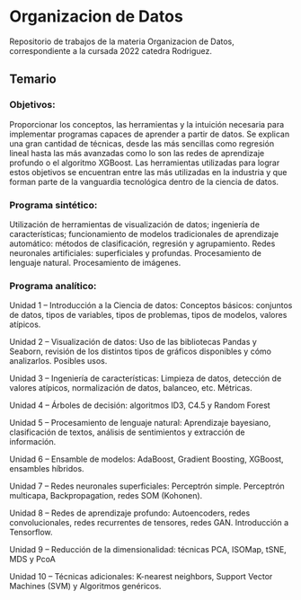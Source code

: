 # Organizacion de Datos

Repositorio de trabajos de la materia Organizacion de Datos, correspondiente a la cursada 2022 catedra Rodriguez.

## Temario 
### Objetivos:

Proporcionar los conceptos, las herramientas y la intuición necesaria para implementar programas capaces de aprender a partir de datos. Se explican una gran cantidad de técnicas, desde las más sencillas como regresión lineal hasta las más avanzadas como lo son las redes de aprendizaje profundo o el algoritmo XGBoost. Las herramientas utilizadas para lograr estos objetivos se encuentran entre las más utilizadas en la industria y que forman parte de la vanguardia tecnológica dentro de la ciencia de datos.

### Programa sintético:

Utilización de herramientas de visualización de datos; ingeniería de características; funcionamiento de modelos tradicionales de aprendizaje automático: métodos de clasificación, regresión y agrupamiento. Redes neuronales artificiales: superficiales y profundas. Procesamiento de lenguaje natural. Procesamiento de imágenes.

### Programa analítico:

Unidad 1 – Introducción a la Ciencia de datos: Conceptos básicos: conjuntos de datos, tipos de variables, tipos de problemas, tipos de modelos, valores atípicos.

Unidad 2 – Visualización de datos: Uso de las bibliotecas Pandas y Seaborn, revisión de los distintos tipos de gráficos disponibles y cómo analizarlos. Posibles usos.

Unidad 3 – Ingeniería de características: Limpieza de datos, detección de valores atípicos, normalización de datos, balanceo, etc. Métricas.

Unidad 4 – Árboles de decisión: algoritmos ID3, C4.5 y Random Forest

Unidad 5 – Procesamiento de lenguaje natural: Aprendizaje bayesiano, clasificación de textos, análisis de sentimientos y extracción de información.

Unidad 6 – Ensamble de modelos: AdaBoost, Gradient Boosting, XGBoost, ensambles híbridos.

Unidad 7 – Redes neuronales superficiales: Perceptrón simple. Perceptrón multicapa, Backpropagation, redes SOM (Kohonen).

Unidad 8 – Redes de aprendizaje profundo: Autoencoders, redes convolucionales, redes recurrentes de tensores, redes GAN. Introducción a Tensorflow.

Unidad 9 – Reducción de la dimensionalidad: técnicas PCA, ISOMap, tSNE, MDS y PcoA

Unidad 10 – Técnicas adicionales: K-nearest neighbors, Support Vector Machines (SVM) y Algoritmos genéricos.
